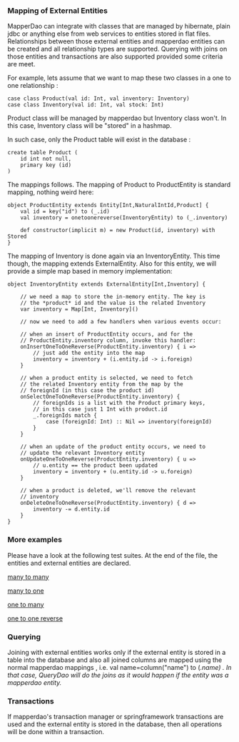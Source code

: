 ### Mapping of External Entities ###

MapperDao can integrate with classes that are managed by hibernate, plain jdbc or anything else from web services to entities stored in flat files. Relationships between those external entities and mapperdao entities can be created and all relationship types are supported. Querying with joins on those entities and transactions are also supported provided some criteria are meet.

For example, lets assume that we want to map these two classes in a one to one relationship :

```
case class Product(val id: Int, val inventory: Inventory)
case class Inventory(val id: Int, val stock: Int)
```

Product class will be managed by mapperdao but Inventory class won't. In this case, Inventory class will be "stored" in a hashmap.

In such case, only the Product table will exist in the database :

```
create table Product (
	id int not null,
	primary key (id)
)
```

The mappings follows. The mapping of Product to ProductEntity is standard mapping, nothing weird here:

```
object ProductEntity extends Entity[Int,NaturalIntId,Product] {
	val id = key("id") to (_.id)
	val inventory = onetoonereverse(InventoryEntity) to (_.inventory)

	def constructor(implicit m) = new Product(id, inventory) with Stored
}

```

The mapping of Inventory is done again via an InventoryEntity. This time though, the mapping extends ExternalEntity.
Also for this entity, we will provide a simple map based in memory implementation:

```
object InventoryEntity extends ExternalEntity[Int,Inventory] {

	// we need a map to store the in-memory entity. The key is
	// the *product* id and the value is the related Inventory
	var inventory = Map[Int, Inventory]()

	// now we need to add a few handlers when various events occur:

	// when an insert of ProductEntity occurs, and for the
	// ProductEntity.inventory column, invoke this handler:
	onInsertOneToOneReverse(ProductEntity.inventory) { i =>
		// just add the entity into the map
		inventory = inventory + (i.entity.id -> i.foreign)
	}

	// when a product entity is selected, we need to fetch
	// the related Inventory entity from the map by the
	// foreignId (in this case the product id)
	onSelectOneToOneReverse(ProductEntity.inventory) {
		// foreignIds is a list with the Product primary keys,
		// in this case just 1 Int with product.id
		_.foreignIds match {
			case (foreignId: Int) :: Nil => inventory(foreignId)
		}
	}

	// when an update of the product entity occurs, we need to
	// update the relevant Inventory entity
	onUpdateOneToOneReverse(ProductEntity.inventory) { u =>
		// u.entity == the product been updated
		inventory = inventory + (u.entity.id -> u.foreign)
	}

	// when a product is deleted, we'll remove the relevant
	// inventory
	onDeleteOneToOneReverse(ProductEntity.inventory) { d =>
		inventory -= d.entity.id
	}
}
```

### More examples ###

Please have a look at the following test suites. At the end of the file, the entities and external entities are declared.

[many to many](https://code.google.com/p/mapperdao/source/browse/src/test/scala/com/googlecode/mapperdao/ManyToManyExternalEntitySuite.scala)

[many to one](https://code.google.com/p/mapperdao/source/browse/src/test/scala/com/googlecode/mapperdao/ManyToOneExternalEntitySuite.scala)

[one to many](https://code.google.com/p/mapperdao/source/browse/src/test/scala/com/googlecode/mapperdao/OneToManyExternalEntitySuite.scala)

[one to one reverse](https://code.google.com/p/mapperdao/source/browse/src/test/scala/com/googlecode/mapperdao/OneToOneReverseExternalEntitySuite.scala)

### Querying ###

Joining with external entities works only if the external entity is stored in a table into the database and also all joined columns are mapped using the normal mapperdao mappings , i.e. val name=column("name") to (_.name) . In that case, QueryDao will do the joins as it would happen if the entity was a mapperdao entity._

### Transactions ###

If mapperdao's transaction manager or springframework transactions are used and the external entity is stored in the database, then all operations will be done within a transaction.

